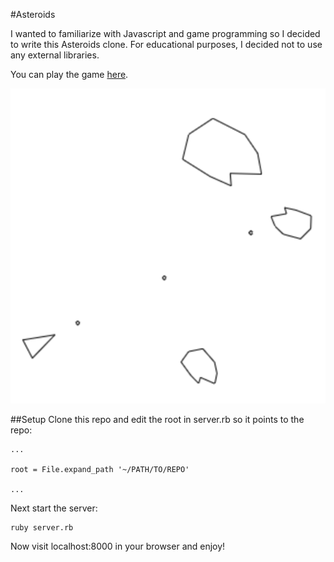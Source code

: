 #Asteroids

I wanted to familiarize with Javascript and game programming so I decided to write this Asteroids clone. For educational purposes, I decided not to use any external libraries.

You can play the game [here](http://seanirby.github.io/asteroids/index.html).

![Asteroids Screenshot](/images/asteroids_screenshot.png)

##Setup
Clone this repo and edit the root in server.rb so it points to the repo:


	... 

	root = File.expand_path '~/PATH/TO/REPO'

	...


Next start the server:


	ruby server.rb


Now visit localhost:8000 in your browser and enjoy!

